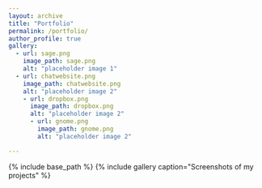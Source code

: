 ```yaml
---
layout: archive
title: "Portfolio"
permalink: /portfolio/
author_profile: true
gallery:
  - url: sage.png
    image_path: sage.png
    alt: "placeholder image 1"
  - url: chatwebsite.png
    image_path: chatwebsite.png
    alt: "placeholder image 2"
    - url: dropbox.png
      image_path: dropbox.png
      alt: "placeholder image 2"
      - url: gnome.png
        image_path: gnome.png
        alt: "placeholder image 2"

---
```


{% include base_path %}
{% include gallery caption="Screenshots of my projects" %}
